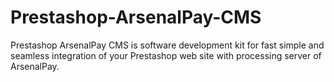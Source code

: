 # Prestashop-ArsenalPay-CMS
Prestashop ArsenalPay CMS is software development kit for fast simple and seamless integration of your Prestashop web site with processing server of ArsenalPay.
